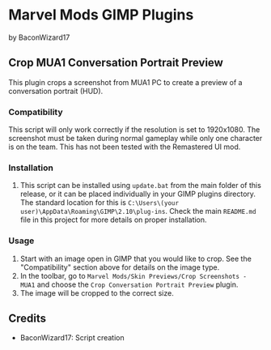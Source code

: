 # Marvel Mods GIMP Plugins
by BaconWizard17
## Crop MUA1 Conversation Portrait Preview
This plugin crops a screenshot from MUA1 PC to create a preview of a conversation portrait (HUD).

### Compatibility
This script will only work correctly if the resolution is set to 1920x1080. The screenshot must be taken during normal gameplay while only one character is on the team. This has not been tested with the Remastered UI mod.

### Installation
 1. This script can be installed using `update.bat` from the main folder of this release, or it can be placed individually in your GIMP plugins directory. The standard location for this is `C:\Users\(your user)\AppData\Roaming\GIMP\2.10\plug-ins`. Check the main `README.md` file in this project for more details on proper installation.

### Usage
1. Start with an image open in GIMP that you would like to crop. See the "Compatibility" section above for details on the image type.
2. In the toolbar, go to `Marvel Mods/Skin Previews/Crop Screenshots - MUA1` and choose the `Crop Conversation Portrait Preview` plugin.
3. The image will be cropped to the correct size.

## Credits
- BaconWizard17: Script creation